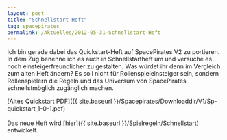 ```yaml
---
layout: post
title: "Schnellstart-Heft"
tag: spacepirates
permalink: /Aktuelles/2012-05-31-Schnellstart-Heft
---
```


Ich bin gerade dabei das Quickstart-Heft auf SpacePirates V2 zu portieren. In dem Zug benenne ich es auch in Schnellstartheft um und versuche es noch einsteigerfreundlicher zu gestalten. Was würdet ihr denn im Vergleich zum alten Heft ändern? Es soll nicht für Rollenspieleinsteiger sein, sondern Rollenspielern die Regeln und das Universum von SpacePirates schnellstmöglich zugänglich machen.

<p>[Altes Quickstart PDF]({{ site.baseurl }}/Spacepirates/Downloaddir/V1/Sp-quickstart_1-0-1.pdf)<br/>
<br/>
Das neue Heft wird [hier]({{ site.baseurl }}/Spielregeln/Schnellstart) entwickelt.</p>

